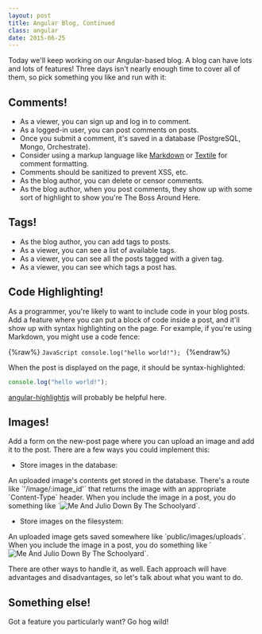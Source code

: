 ```yaml
---
layout: post
title: Angular Blog, Continued
class: angular
date: 2015-06-25
---
```


Today we'll keep working on our Angular-based blog. A blog can have lots and lots of features! Three days isn't nearly enough time to cover all of them, so pick something you like and run with it:

## Comments!

* As a viewer, you can sign up and log in to comment.
* As a logged-in user, you can post comments on posts.
 * Once you submit a comment, it's saved in a database (PostgreSQL, Mongo, Orchestrate).
 * Consider using a markup language like [Markdown][markdown-npm] or [Textile][textile-npm] for comment formatting.
 * Comments should be sanitized to prevent XSS, etc.
* As the blog author, you can delete or censor comments.
* As the blog author, when you post comments, they show up with some sort of highlight to show you're The Boss Around Here.

## Tags!

* As the blog author, you can add tags to posts.
* As a viewer, you can see a list of available tags.
* As a viewer, you can see all the posts tagged with a given tag.
* As a viewer, you can see which tags a post has.

## Code Highlighting!

As a programmer, you're likely to want to include code in your blog posts. Add a feature where you can put a block of code inside a post, and it'll show up with syntax highlighting on the page. For example, if you're using Markdown, you might use a code fence:

{%raw%}
    ```JavaScript
    console.log("hello world!");
    ```
{%endraw%}

When the post is displayed on the page, it should be syntax-highlighted:

```JavaScript
console.log("hello world!");
```

[angular-highlightjs][angular-highlightjs] will probably be helpful here.

## Images!

Add a form on the new-post page where you can upload an image and add it to the post. There are a few ways you could implement this:

* Store images in the database:

<aside class="objective">An uploaded image's contents get stored in the database. There's a route like `'/image/:image_id'` that returns the image with an appropriate `Content-Type` header. When you include the image in a post, you do something like `<img src="/image/42" alt="Me And Julio Down By The Schoolyard">`.</aside>

* Store images on the filesystem:

<aside class="objective">An uploaded image gets saved somewhere like `public/images/uploads`. When you include the image in a post, you do something like `<img src="/images/uploads/me_and_julio.jpg" alt="Me And Julio Down By The Schoolyard">`.</aside>

There are other ways to handle it, as well. Each approach will have advantages and disadvantages, so let's talk about what you want to do.

## Something else!

Got a feature you particularly want? Go hog wild!


[markdown-npm]: https://www.npmjs.com/package/marked
[textile-npm]: https://www.npmjs.com/package/textile-js
[angular-highlightjs]: https://github.com/pc035860/angular-highlightjs
